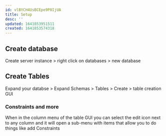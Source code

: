 ```yaml
---
id: vlBYCH4UsBCEpe9P0IjUA
title: Setup
desc: ''
updated: 1641853951511
created: 1641853574318
---
```


## Create database

Create server instance > right click on databases > new database

## Create Tables

Expand your databse > Expand Schemas > Tables > Create > table creation GUI

### Constraints and more

When in the column menu of the table GUI you can select the edit icon next to any column
and it will open a sub-menu with items that allow you to do things like add Constraints
